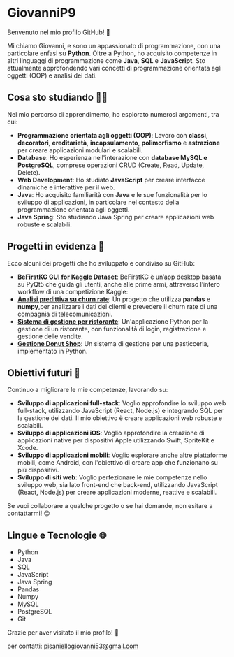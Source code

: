 # GiovanniP9

Benvenuto nel mio profilo GitHub! 🎉

Mi chiamo Giovanni, e sono un appassionato di programmazione, con una particolare enfasi su **Python**. Oltre a Python, ho acquisito competenze in altri linguaggi di programmazione come **Java**, **SQL** e **JavaScript**. Sto attualmente approfondendo vari concetti di programmazione orientata agli oggetti (OOP) e analisi dei dati.

## Cosa sto studiando 🧑‍💻

Nel mio percorso di apprendimento, ho esplorato numerosi argomenti, tra cui:

- **Programmazione orientata agli oggetti (OOP)**: Lavoro con **classi**, **decoratori**, **ereditarietà**, **incapsulamento**, **polimorfismo** e **astrazione** per creare applicazioni modulari e scalabili.
- **Database**: Ho esperienza nell'interazione con **database MySQL e PostgreSQL**, comprese operazioni CRUD (Create, Read, Update, Delete).
- **Web Development**: Ho studiato **JavaScript** per creare interfacce dinamiche e interattive per il web.
- **Java**: Ho acquisito familiarità con **Java** e le sue funzionalità per lo sviluppo di applicazioni, in particolare nel contesto della programmazione orientata agli oggetti.
- **Java Spring**: Sto studiando Java Spring per creare applicazioni web robuste e scalabili.

## Progetti in evidenza 🚀

Ecco alcuni dei progetti che ho sviluppato e condiviso su GitHub:

- **[BeFirstKC GUI for Kaggle Dataset](https://github.com/GiovanniP9/BeFirstKC---GUI-for-Kaggle-Dataset)**: BeFirstKC è un’app desktop basata su PyQt5 che guida gli utenti, anche alle prime armi, attraverso l’intero workflow di una competizione Kaggle:
- **[Analisi predittiva su churn rate](https://github.com/GiovanniP9/GiovanniPisaniello_DepositoCorsoPython/tree/main/Mercoledi%2023%20Aprile/eser_pandas2)**: Un progetto che utilizza **pandas** e **numpy**,per analizzare i dati dei clienti e prevedere il churn rate di una compagnia di telecomunicazioni.
- **[Sistema di gestione per ristorante](https://github.com/GiovanniP9/Eser_Ristorante_Repository)**: Un'applicazione Python per la gestione di un ristorante, con funzionalità di login, registrazione e gestione delle vendite.
- **[Gestione Donut Shop](https://github.com/GiovanniP9/Donut-Shop-Manager---Gestionale-Python)**: Un sistema di gestione per una pasticceria, implementato in Python.

## Obiettivi futuri 🎯

Continuo a migliorare le mie competenze, lavorando su:

- **Sviluppo di applicazioni full-stack**: Voglio approfondire lo sviluppo web full-stack, utilizzando JavaScript (React, Node.js) e integrando SQL per la gestione dei dati. Il mio obiettivo è creare applicazioni web robuste e scalabili.
- **Sviluppo di applicazioni iOS**: Voglio approfondire la creazione di applicazioni native per dispositivi Apple utilizzando Swift, SpriteKit e Xcode.
- **Sviluppo di applicazioni mobili**: Voglio esplorare anche altre piattaforme mobili, come Android, con l'obiettivo di creare app che funzionano su più dispositivi.
- **Sviluppo di siti web**: Voglio perfezionare le mie competenze nello sviluppo web, sia lato front-end che back-end, utilizzando JavaScript (React, Node.js) per creare applicazioni moderne, reattive e scalabili.
  

Se vuoi collaborare a qualche progetto o se hai domande, non esitare a contattarmi! 😊

## Lingue e Tecnologie 🌐

- Python
- Java
- SQL
- JavaScript
- Java Spring
- Pandas
- Numpy
- MySQL
- PostgreSQL
- Git

Grazie per aver visitato il mio profilo! 👋

per contatti: pisaniellogiovanni53@gmail.com

<!--
**GiovanniP9/GiovanniP9** is a ✨ _special_ ✨ repository because its `README.md` (this file) appears on your GitHub profile.

Here are some ideas to get you started:

- 🔭 I’m currently working on ...
- 🌱 I’m currently learning ...
- 👯 I’m looking to collaborate on ...
- 🤔 I’m looking for help with ...
- 💬 Ask me about ...
- 📫 How to reach me: ...
- 😄 Pronouns: ...
- ⚡ Fun fact: ...
-->
